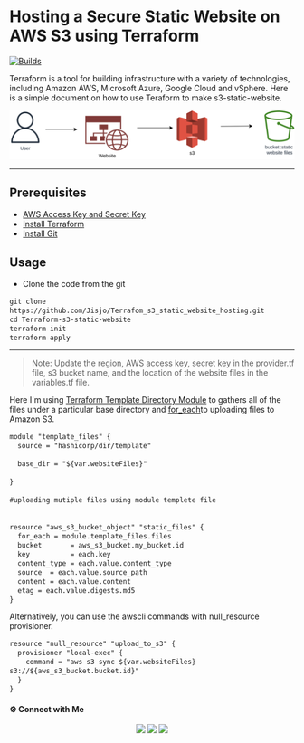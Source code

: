 # Hosting a Secure Static Website on AWS S3 using Terraform
[![Builds](https://travis-ci.org/joemccann/dillinger.svg?branch=master)](https://travis-ci.org/joemccann/dillinger)


Terraform is a tool for building infrastructure with a variety of technologies, including Amazon AWS, Microsoft Azure, Google Cloud and vSphere. Here is a simple document on how to use Teraform to make s3-static-website.

![s3 bucket diagram](https://github.com/Jisjo/Terrafom_s3_static_website_hosting/raw/main/s3.png)

----
## Prerequisites

- [AWS Access Key and Secret Key](https://docs.aws.amazon.com/IAM/latest/UserGuide/id_users_create.html)
- [Install Terraform](https://learn.hashicorp.com/tutorials/terraform/install-cli?in=terraform/aws-get-started)
- [Install Git](https://github.com/git-guides/install-git)

## Usage

- Clone the code from the git

```hcl
git clone https://github.com/Jisjo/Terrafom_s3_static_website_hosting.git
cd Terraform-s3-static-website
terraform init
terraform apply
```
----

> Note: Update the region, AWS access key, secret key in the provider.tf file, s3 bucket name, and the location of the website files in the variables.tf file.


Here I'm using [Terraform Template Directory Module](https://registry.terraform.io/modules/hashicorp/dir/template/latest) to gathers all of the files under a particular base directory and [for_each](https://www.terraform.io/docs/language/meta-arguments/for_each.html)to uploading files to Amazon S3.

```hcl
module "template_files" {
  source = "hashicorp/dir/template"

  base_dir = "${var.websiteFiles}"
  
}

#uploading mutiple files using module templete file


resource "aws_s3_bucket_object" "static_files" {
  for_each = module.template_files.files
  bucket       = aws_s3_bucket.my_bucket.id
  key          = each.key
  content_type = each.value.content_type
  source  = each.value.source_path
  content = each.value.content
  etag = each.value.digests.md5
}

```


Alternatively, you can use the awscli commands with null_resource provisioner.

```hcl
resource "null_resource" "upload_to_s3" {
  provisioner "local-exec" {
    command = "aws s3 sync ${var.websiteFiles} s3://${aws_s3_bucket.bucket.id}"
  }
}
```

#### ⚙️ Connect with Me

<p align="center">
<a href="mailto:jisjo@hotmail.com"><img src="https://img.shields.io/badge/Gmail-D14836?style=for-the-badge&logo=gmail&logoColor=white"/></a>
<a href=" www.linkedin.com/in/jisjo"><img src="https://img.shields.io/badge/LinkedIn-0077B5?style=for-the-badge&logo=linkedin&logoColor=white"/></a> 
<a href="https://wa.me/8893399806?text=This%20message%20from%20GitHub."><img src="https://img.shields.io/badge/WhatsApp-25D366?style=for-the-badge&logo=whatsapp&logoColor=white"/></a>



